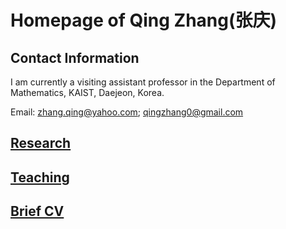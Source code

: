 # Homepage of Qing Zhang(张庆)

<meta name="google-site-verification" content="0giyCWE_wh7Xdvrioq7HFSE4Dyhsdl4GVdRTq-tWQb0" />

## Contact Information

I am currently a visiting assistant professor in the Department of Mathematics, KAIST, Daejeon, Korea.
 
Email: zhang.qing@yahoo.com; qingzhang0@gmail.com


## [Research](https://qingzhang-math.github.io/research.html)

## [Teaching](https://qingzhang-math.github.io/teaching.html)

## [Brief CV](https://qingzhang-math.github.io/CV.html)




<p style="margin-bottom:5cm;"> </p>

<script type='text/javascript' id='clustrmaps' src='//cdn.clustrmaps.com/map_v2.js?cl=ffffff&w=150&t=n&d=murxmV_dPxQFRAqGnZQOxQmFoKkf4XBAkjgizNqMJ0k'></script>

